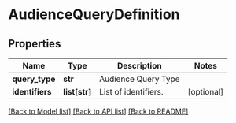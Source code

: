 # AudienceQueryDefinition

## Properties
Name | Type | Description | Notes
------------ | ------------- | ------------- | -------------
**query_type** | **str** | Audience Query Type | 
**identifiers** | **list[str]** | List of identifiers. | [optional] 

[[Back to Model list]](../README.md#documentation-for-models) [[Back to API list]](../README.md#documentation-for-api-endpoints) [[Back to README]](../README.md)

